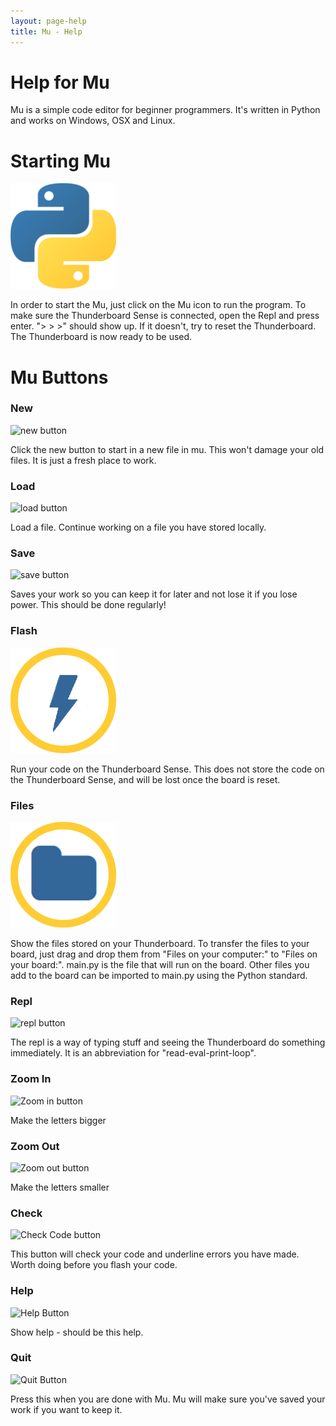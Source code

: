 ```yaml
---
layout: page-help
title: Mu - Help
---
```

<div id="mu-help-header-inject"></div>
<div class="jumbotron">
    <h1>Help for Mu</h1>
    <p>Mu is a simple code editor for beginner
    programmers. It's written in Python and works on Windows, OSX and Linux.</p>
</div>

# Starting Mu
![icon](images/icon.png)

In order to start the Mu, just click on the Mu icon to run the program. 
To make sure the Thunderboard Sense is connected, open the Repl and press enter. "> > >" should show up. If it doesn't, try to reset the Thunderboard. The Thunderboard is now ready to be used.


# Mu Buttons

### New
![new button](images/new.png)

Click the new button to start in a new file in mu. This won't damage your old files. It is just a fresh place to work.

### Load
![load button](images/load.png)

Load a file. Continue working on a file you have stored locally. 

### Save
![save button](images/save.png)

Saves your work so you can keep it for later and not lose it if you lose power. This should be done regularly!

### Flash
![flash button](images/run.png)

Run your code on the Thunderboard Sense. This does not store the code on the Thunderboard Sense, and will be lost once the board is reset. 

### Files
![files button](images/files.png)

Show the files stored on your Thunderboard. To transfer the files to your board, just drag and drop them from "Files on your computer:" to "Files on your board:". main.py is the file that will run on the board. Other files you add to the board can be imported to main.py using the Python standard. 

### Repl
![repl button](images/repl.png)

The repl is a way of typing stuff and seeing the Thunderboard do something immediately. It is an abbreviation for "read-eval-print-loop".

### Zoom In
![Zoom in button](images/zoom-in.png)

Make the letters bigger

### Zoom Out

![Zoom out button](images/zoom-out.png)

Make the letters smaller

### Check
![Check Code button](images/check.png)

This button will check your code and underline errors you have made. Worth doing before you flash your code.

### Help
![Help Button](images/help.png)

Show help - should be this help.

### Quit
![Quit Button](images/quit.png)

Press this when you are done with Mu. Mu will make sure you've saved your work if you want to keep it.
